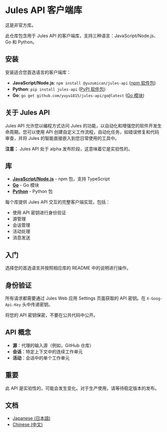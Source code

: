 # Jules API 客户端库

这是非官方库。

此仓库包含用于 Jules API 的客户端库，支持三种语言：JavaScript/Node.js、Go 和 Python。

## 安装

安装适合您首选语言的客户端库：

- **JavaScript/Node.js**: `npm install @yuzumican/jules-api` ([npm 软件包](https://www.npmjs.com/package/@yuzumican/jules-api))
- **Python**: `pip install jules-api` ([PyPI 软件包](https://pypi.org/project/jules-api/1.0/))
- **Go**: `go get github.com/yuyu1815/jules-api/go@latest` ([Go 模块](https://github.com/yuyu1815/jules-api/tree/main/go))

## 关于 Jules API

Jules API 允许您以编程方式访问 Jules 的功能，以自动化和增强您的软件开发生命周期。您可以使用 API 创建自定义工作流程，自动化任务，如错误修复和代码审查，并将 Jules 的智能直接嵌入到您日常使用的工具中。

**注意：** Jules API 处于 alpha 发布阶段，这意味着它是实验性的。

## 库

- [**JavaScript/Node.js**](https://github.com/yuyu1815/jules-api/tree/main/js) - npm 包，支持 TypeScript
- [**Go**](https://github.com/yuyu1815/jules-api/tree/main/go) - Go 模块
- [**Python**](https://github.com/yuyu1815/jules-api/tree/main/py) - Python 包

每个库提供 Jules API 交互的完整客户端实现，包括：

- 使用 API 密钥进行身份验证
- 源管理
- 会话管理
- 活动处理
- 消息发送

## 入门

选择您的首选语言并按照相应库的 README 中的说明进行操作。

## 身份验证

所有请求都需要通过 Jules Web 应用 Settings 页面获取的 API 密钥。在 `X-Goog-Api-Key` 头中传递密钥。

将您的 API 密钥保密，不要在公共代码中公开。

## API 概念

- **源**：代理的输入源（例如，GitHub 仓库）
- **会话**：特定上下文中的连续工作单元
- **活动**：会话中的单个工作单元

## 重要

此 API 是实验性的，可能会发生变化。对于生产使用，请等待稳定版本的发布。

## 文档

- [Japanese (日本語)](./README.ja.md)
- [Chinese (中文)](./README.zh.md)
